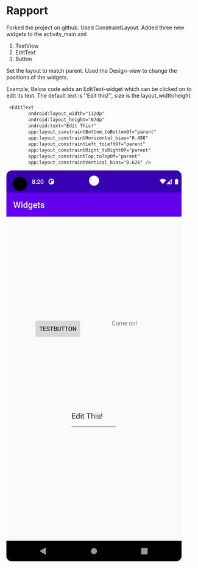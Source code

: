 
# Rapport

Forked the project on github.
Used ConstraintLayout.
Added three new widgets to the activity_main.xml

1. TextView 
2. EditText
3. Button

Set the layout to match parent.
Used the Design-view to change the positions of the widgets.


Example;
Below code adds an EditText-widget which can be clicked on to edit its text.
The default text is ''Edit this!'', size is the layout_width/height. 
```
 <EditText
        android:layout_width="112dp"
        android:layout_height="67dp"
        android:text="Edit This!"
        app:layout_constraintBottom_toBottomOf="parent"
        app:layout_constraintHorizontal_bias="0.498"
        app:layout_constraintLeft_toLeftOf="parent"
        app:layout_constraintRight_toRightOf="parent"
        app:layout_constraintTop_toTopOf="parent"
        app:layout_constraintVertical_bias="0.626" />
```


![](Screenshot_20230418_102033.png)


